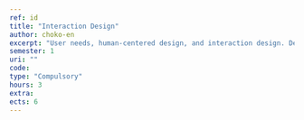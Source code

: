 ```yaml
---
ref: id
title: "Interaction Design"
author: choko-en
excerpt: "User needs, human-centered design, and interaction design. Design and development of interactive prototypes. Methods and techniques for user evaluation."
semester: 1
uri: ""
code: 
type: "Compulsory"
hours: 3
extra:
ects: 6
---
```

